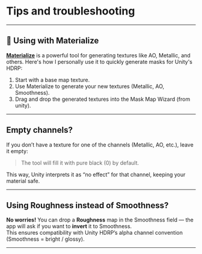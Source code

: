 # Tips and troubleshooting

---

## 🎨 Using with Materialize

[**Materialize**](http://boundingboxsoftware.com/materialize/) is a powerful tool for generating textures like AO, Metallic, and others. Here's how I personally use it to quickly generate masks for Unity's HDRP:

1. Start with a base map texture.
2. Use Materialize to generate your new textures (Metallic, AO, Smoothness).
3. Drag and drop the generated textures into the Mask Map Wizard (from unity).

---

## Empty channels?

If you don’t have a texture for one of the channels (Metallic, AO, etc.), leave it empty:  

> The tool will fill it with pure black (0) by default.

This way, Unity interprets it as “no effect” for that channel, keeping your material safe.

---

## Using Roughness instead of Smoothness?

**No worries!**
You can drop a **Roughness** map in the Smoothness field — the app will ask if you want to **invert** it to Smoothness.  
This ensures compatibility with Unity HDRP’s alpha channel convention (Smoothness = bright / glossy).

---

